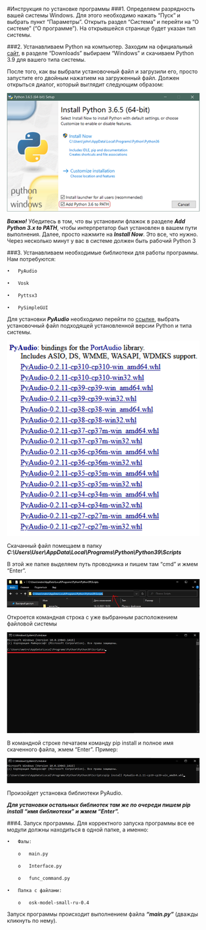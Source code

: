 #Инструкция по установке программы
###1.	Определяем разрядность вашей системы Windows.
Для этого необходимо нажать “Пуск” и выбрать пункт “Параметры”. 
Открыть раздел “Система” и перейти на “О системе” (“О программе”). 
На открывшейся странице будет указан тип системы.

###2.	Устанавливаем Python на компьютер.
Заходим на официальный 
[сайт](https://www.python.org/downloads/windows/), 
в разделе “Downloads” выбираем “Windows” и скачиваем Python 3.9 
для вашего типа системы.

После того, как вы выбрали установочный файл и загрузили его, 
просто запустите его двойным нажатием на загруженный файл. Должен 
открыться диалог, который выглядит следующим образом:

![img_2.png](img_2.png)

***Важно!*** Убедитесь в том, что вы установили флажок в разделе 
***Add Python 3.x to PATH***, чтобы интерпретатор был установлен 
в вашем пути выполнения.
Далее, просто нажмите на ***Install Now***. Это все, что нужно. 
Через несколько минут у вас в системе должен быть рабочий Python 3

###3.	Устанавливаем необходимые библиотеки для работы программы.
Нам потребуются: 

    •	PyAudio
    
    •	Vosk
    
    •	Pyttsx3
    
    •	PySimpleGUI

Для установки ***PyAudio*** необходимо перейти по 
[ссылке](https://www.lfd.uci.edu/%7Egohlke/pythonlibs/#pyaudio), 
выбрать установочный файл подходящей установленной версии Python и 
типа системы.

![img_4.png](img_4.png)

Скачанный файл помещаем в папку 
***C:\Users\User\AppData\Local\Programs\Python\Python39\Scripts***

В этой же папке выделяем путь проводника и пишем там “cmd” и жмем 
“Еnter”.

![img_5.png](img_5.png)

Откроется командная строка с уже выбранным расположением файловой 
системы

![img_8.png](img_8.png)

В командной строке печатаем команду pip install и полное имя 
скаченного файла, жмем “Еnter”.
Пример: 

![img_9.png](img_9.png)

Произойдет установка библиотеки PyAudio.

***Для установки остальных библиотек там же по очереди пишем pip 
install “имя библиотеки” и жмем “Еnter”.***

###4.	Запуск программы.
Для корректного запуска программы все ее модули должны находиться в 
одной папке, а именно: 

    •	Фалы:
    
        o	main.py

        o	Interface.py
    
        o	func_command.py
    
    •	Папка с файлами:
    
        o	osk-model-small-ru-0.4

Запуск программы происходит выполнением файла ***“main.py”*** 
(дважды кликнуть по нему). 


